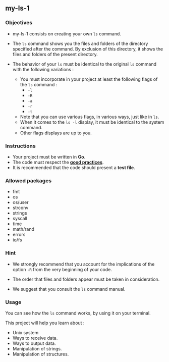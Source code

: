 ## my-ls-1

### Objectives

- my-ls-1 consists on creating your own `ls` command.

- The `ls` command shows you the files and folders of the directory specified after the command. By exclusion of this directory, it shows the files and folders of the present directory.

- The behavior of your `ls` must be identical to the original `ls` command with the following variations :
  - You must incorporate in your project at least the following flags of the `ls` command :
    - `-l`
    - `-R`
    - `-a`
    - `-r`
    - `-t`
  - Note that you can use various flags, in various ways, just like in `ls`.
  - When it comes to the `ls -l` display, it must be identical to the system command.
  - Other flags displays are up to you.

### Instructions

- Your project must be written in **Go**.
- The code must respect the [**good practices**](../good-practices/README.md).
- It is recommended that the code should present a **test file**.

### Allowed packages

- fmt
- os
- os/user
- strconv
- strings
- syscall
- time
- math/rand
- errors
- io/fs

### Hint

- We strongly recommend that you account for the implications of the option `-R` from the very beginning of your code.

- The order that files and folders appear must be taken in consideration.

- We suggest that you consult the `ls` command manual.

### Usage

You can see how the `ls` command works, by using it on your terminal.

This project will help you learn about :

- Unix system
- Ways to receive data.
- Ways to output data.
- Manipulation of strings.
- Manipulation of structures.
